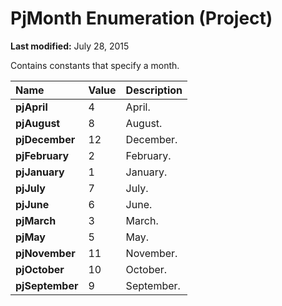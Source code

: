 
# PjMonth Enumeration (Project)

 **Last modified:** July 28, 2015

Contains constants that specify a month.


|**Name**|**Value**|**Description**|
|:-----|:-----|:-----|
| **pjApril**|4|April.|
| **pjAugust**|8|August.|
| **pjDecember**|12|December.|
| **pjFebruary**|2|February.|
| **pjJanuary**|1|January.|
| **pjJuly**|7|July.|
| **pjJune**|6|June.|
| **pjMarch**|3|March.|
| **pjMay**|5|May.|
| **pjNovember**|11|November.|
| **pjOctober**|10|October.|
| **pjSeptember**|9|September.|
